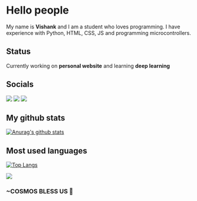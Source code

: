 # Hello people

My name is **Vishank** and I am a student who loves programming. I have experience with Python, HTML, CSS, JS and programming microcontrollers.<br>

## Status
Currently working on **personal website** and learning **deep learning** 

## Socials
[<img src="https://img.icons8.com/bubbles/50/000000/discord-logo.png"/>](https://discord.com/users/738448733615685652)
[<img src="https://img.icons8.com/cute-clipart/50/000000/twitter.png"/>](https://twitter.com/VishankSingh3)
[<img src="https://img.icons8.com/cute-clipart/50/000000/instagram-new.png"/>](https://www.instagram.com/vishank_)


## My github stats
[![Anurag's github stats](https://github-readme-stats.vercel.app/api?username=VishankSingh&count_private=true&show_icons=true&theme=radical)](https://github.com/anuraghazra/github-readme-stats)

## Most used languages
[![Top Langs](https://github-readme-stats.vercel.app/api/top-langs/?username=VishankSingh&hide=html,&langs_count=8&theme=radical)](https://github.com/anuraghazra/github-readme-stats)

![](https://komarev.com/ghpvc/?username=VishankSingh&color=blue&style=flat)

### ~COSMOS BLESS US 🖖
